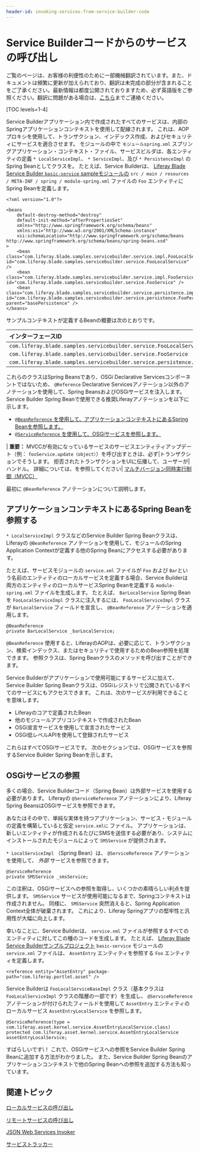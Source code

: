 ```yaml
---
header-id: invoking-services-from-service-builder-code
---
```


# Service Builderコードからのサービスの呼び出し

<p class="alert alert-info"><span class="wysiwyg-color-blue120">ご覧のページは、お客様の利便性のために一部機械翻訳されています。また、ドキュメントは頻繁に更新が加えられており、翻訳は未完成の部分が含まれることをご了承ください。最新情報は都度公開されておりますため、必ず英語版をご参照ください。翻訳に問題がある場合は、<a href="mailto:support-content-jp@liferay.com">こちら</a>までご連絡ください。</span></p>

[TOC levels=1-4]

Service Builderアプリケーション内で作成されたすべてのサービスは、内部のSpringアプリケーションコンテキストを使用して配線されます。 これは、AOPプロキシを使用して、トランザクション、インデックス作成、およびセキュリティにサービスを適合させます。 モジュールの中で `モジュールspring.xml` スプリングアプリケーション・コンテキスト・ファイル、サービスビルダは、各エンティティの定義 `* LocalServiceImpl`、 `* ServiceImpl`、及び `* PersistenceImpl` のSpring Beanとしてクラスを。 たとえば、Service Builderは、 [Liferay Blade Service Builder `basic-service` sampleモジュールの](/docs/7-1/reference/-/knowledge_base/r/service-builder-samples) `src / main / resources / META-INF / spring / module-spring.xml` ファイルの `Foo` エンティティにSpring Beanを定義します。

    <?xml version="1.0"?>
    
    <beans
        default-destroy-method="destroy"
        default-init-method="afterPropertiesSet"
        xmlns="http://www.springframework.org/schema/beans"
        xmlns:xsi="http://www.w3.org/2001/XMLSchema-instance"
        xsi:schemaLocation="http://www.springframework.org/schema/beans http://www.springframework.org/schema/beans/spring-beans.xsd"
    >
        <bean class="com.liferay.blade.samples.servicebuilder.service.impl.FooLocalServiceImpl" id="com.liferay.blade.samples.servicebuilder.service.FooLocalService" />
        <bean class="com.liferay.blade.samples.servicebuilder.service.impl.FooServiceImpl" id="com.liferay.blade.samples.servicebuilder.service.FooService" />
        <bean class="com.liferay.blade.samples.servicebuilder.service.persistence.impl.FooPersistenceImpl" id="com.liferay.blade.samples.servicebuilder.service.persistence.FooPersistence" parent="basePersistence" />
    </beans>

サンプルコンテキストが定義するBeanの概要は次のとおりです。

| **インターフェースID**                                                                | **実装クラス**                                                                              |
|:----------------------------------------------------------------------------- |:-------------------------------------------------------------------------------------- |
| `com.liferay.blade.samples.servicebuilder.service.FooLocalService`            | `com.liferay.blade.samples.servicebuilder.service.impl.FooLocalServiceImpl`            |
| `com.liferay.blade.samples.servicebuilder.service.FooService`                 | `com.liferay.blade.samples.servicebuilder.service.impl.FooServiceImpl`                 |
| `com.liferay.blade.samples.servicebuilder.service.persistence.FooPersistence` | `com.liferay.blade.samples.servicebuilder.service.persistence.impl.FooPersistenceImpl` |

これらのクラスはSpring Beansであり、OSGi Declarative Servicesコンポーネントではないため、 `@Reference` Declarative Servicesアノテーション以外のアノテーションを使用して、Spring BeansおよびOSGiサービスを注入します。 Service Builder Spring Beanで使用できる推奨Liferayアノテーションを以下に示します。

  - [`@BeanReference` を使用して、アプリケーションコンテキストにあるSpring Beanを参照します。](#referencing-a-spring-bean-that-is-in-the-application-context)
  - [`@ServiceReference` を使用して、OSGiサービスを参照します。](#referencing-osgi-services)

| **重要：** MVCCが有効になっているサービスのサービスエンティティアップデート（例： `fooService.update（object）`）を呼び出すときは、必ず|トランザクションでそうします。 拒否されたトランザクションをUIに伝播して、ユーザーが|ハンドル。 詳細については、を参照してください| [マルチバージョン同時実行制御（MVCC）](/docs/7-1/tutorials/-/knowledge_base/t/defining-global-service-information#multiversion-concurrency-control-mvcc)

最初に `@BeanReference` アノテーションについて説明します。

## アプリケーションコンテキストにあるSpring Beanを参照する

`* LocalServiceImpl` クラスなどのService Builder Spring Beanクラスは、Liferayの `@BeanReference` アノテーションを使用して、モジュールのSpring Application Contextが定義する他のSpring Beanにアクセスする必要があります。

たとえば、サービスモジュールの `service.xml` ファイルが `Foo` および `Bar`という名前のエンティティのローカルサービスを定義する場合、Service Builderは両方のエンティティのローカルサービスSpring Beanを定義する `module-spring.xml` ファイルを生成します。 たとえば、 `BarLocalService` Spring Beanを `FooLocalServiceImpl` クラスに注入するには、 `FooLocalServiceImpl` クラスが `BarLocalService` フィールドを宣言し、 `@BeanReference` アノテーションを適用します。

    @BeanReference
    private BarLocalService _barLocalService;

`@BeanReference` 使用すると、LiferayのAOPは、必要に応じて、トランザクション、検索インデックス、またはセキュリティで使用するためのBean参照を処理できます。 参照クラスは、Spring Beanクラスのメソッドを呼び出すことができます。

Service Builderがアプリケーションで使用可能にするサービスに加えて、Service Builder Spring Beanクラスは、OSGiレジストリで公開されているすべてのサービスにもアクセスできます。 これは、次のサービスが利用できることを意味します。

  - Liferayのコアで定義されたBean
  - 他のモジュールアプリコンテキストで作成されたBean
  - OSGi宣言サービスを使用して宣言されたサービス
  - OSGi低レベルAPIを使用して登録されたサービス

これらはすべてOSGiサービスです。 次のセクションでは、OSGiサービスを参照するService Builder Spring Beanを示します。

## OSGiサービスの参照

多くの場合、Service Builderコード（Spring Bean）は外部サービスを使用する必要があります。 Liferayの `@ServiceReference` アノテーションにより、Liferay Spring BeansはOSGiサービスを参照できます。

あなたはその中で、単純な実体を持つアプリケーション、サービス・モジュールの定義を構築していると仮定 `service.xmlに` ファイル。 アプリケーションは、新しいエンティティが作成されるたびにSMSを送信する必要があり、システムにインストールされたモジュールによって `SMSService` が提供されます。

`* LocalServiceImpl` （Spring Bean）は、 `@ServiceReference` アノテーションを使用して、 *外部* サービスを参照できます。

    @ServiceReference
    private SMSService _smsService;

この注釈は、OSGiサービスへの参照を取得し、いくつかの素晴らしい利点を提供します。 `SMSService` サービスが使用可能になるまで、Springコンテキストは作成されません。 同様に、 `SMSService` 突然消えると、Spring Application Context全体が破棄されます。 これにより、Liferay Springアプリの堅牢性と汎用性が大幅に向上します。

幸いなことに、Service Builderは、 `service.xml` ファイルが参照するすべてのエンティティに対してこの種のコードを生成します。 たとえば、 [Liferay Blade Service Builderサンプルプロジェクト](/docs/7-1/reference/-/knowledge_base/r/service-builder-samples) `basic-service` モジュールの `service.xml` ファイルは、 `AssetEntry` エンティティを参照する `Foo` エンティティを定義します。

    <reference entity="AssetEntry" package-path="com.liferay.portlet.asset" />

Service Builderは `FooLocalServiceBaseImpl` クラス（基本クラスは `FooLocalServiceImpl` クラスの階層の一部です）を生成し、 `@ServiceReference`アノテーションが付けられたフィールドを使用して `AssetEntry` エンティティのローカルサービス `AssetEntryLocalService` を参照します。

    @ServiceReference(type = com.liferay.asset.kernel.service.AssetEntryLocalService.class)
    protected com.liferay.asset.kernel.service.AssetEntryLocalService assetEntryLocalService;

すばらしいです\！ これで、OSGiサービスへの参照をService Builder Spring Beanに追加する方法がわかりました。 また、Service Builder Spring Beanのアプリケーションコンテキストで他のSpring Beanへの参照を追加する方法も知っています。

## 関連トピック

[ローカルサービスの呼び出し](/docs/7-1/tutorials/-/knowledge_base/t/invoking-local-services)

[リモートサービスの呼び出し](/docs/7-1/tutorials/-/knowledge_base/t/invoking-remote-services)

[JSON Web Services Invoker](/docs/7-1/tutorials/-/knowledge_base/t/json-web-services-invoker)

[サービストラッカー](/docs/7-1/tutorials/-/knowledge_base/t/service-trackers)
